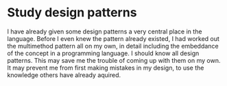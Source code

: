 Study design patterns
======================

I have already given some design patterns a very central place in the language.
Before I even knew the pattern already existed, I had worked out the multimethod pattern all on my own, in detail including the embeddance of the concept in a programming language.
I should know all design patterns. This may save me the trouble of coming up with them on my own. It may prevent me from first making mistakes in my design, to use the knowledge others have already aquired.
